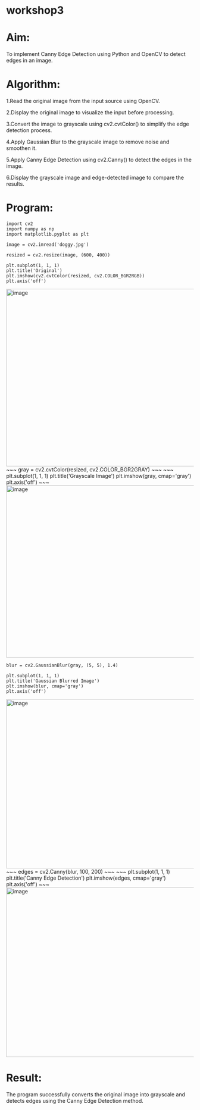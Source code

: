 # workshop3

# Aim:
To implement Canny Edge Detection using Python and OpenCV to detect edges in an image.

# Algorithm:

1.Read the original image from the input source using OpenCV.

2.Display the original image to visualize the input before processing.

3.Convert the image to grayscale using cv2.cvtColor() to simplify the edge detection process.

4.Apply Gaussian Blur to the grayscale image to remove noise and smoothen it.

5.Apply Canny Edge Detection using cv2.Canny() to detect the edges in the image.

6.Display the grayscale image and edge-detected image to compare the results.

# Program:
~~~
import cv2
import numpy as np
import matplotlib.pyplot as plt
~~~
~~~
image = cv2.imread('doggy.jpg')
~~~
~~~
resized = cv2.resize(image, (600, 400))
~~~
~~~
plt.subplot(1, 1, 1)
plt.title('Original')
plt.imshow(cv2.cvtColor(resized, cv2.COLOR_BGR2RGB))
plt.axis('off')
~~~
<img width="678" height="477" alt="image" src="https://github.com/user-attachments/assets/9416aded-df66-4625-8299-42e7d42a95ca" />
~~~
gray = cv2.cvtColor(resized, cv2.COLOR_BGR2GRAY)
~~~
~~~
plt.subplot(1, 1, 1)
plt.title('Grayscale Image')
plt.imshow(gray, cmap='gray')
plt.axis('off')
~~~
<img width="742" height="463" alt="image" src="https://github.com/user-attachments/assets/ac252263-2c87-498f-aac1-b7a928d6766d" />

~~~
blur = cv2.GaussianBlur(gray, (5, 5), 1.4)
~~~
~~~
plt.subplot(1, 1, 1)
plt.title('Gaussian Blurred Image')
plt.imshow(blur, cmap='gray')
plt.axis('off')
~~~
<img width="733" height="455" alt="image" src="https://github.com/user-attachments/assets/29fba0b1-08ae-45da-ad52-d932743e85d1" />
~~~
edges = cv2.Canny(blur, 100, 200)
~~~
~~~
plt.subplot(1, 1, 1)
plt.title('Canny Edge Detection')
plt.imshow(edges, cmap='gray')
plt.axis('off')
~~~
<img width="737" height="456" alt="image" src="https://github.com/user-attachments/assets/4b9096c6-3be1-4b5f-ae87-5eeafa290e2f" />



# Result:
The program successfully converts the original image into grayscale and detects edges using the Canny Edge Detection method.
